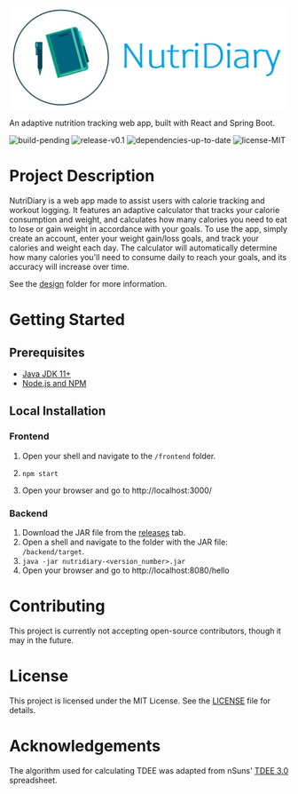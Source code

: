 ![Logo](/frontend/assets/logos/nutridiary.jpg)

An adaptive nutrition tracking web app, built with React and Spring Boot.

![build-pending](https://img.shields.io/badge/build-pending-yellow) ![release-v0.1](https://img.shields.io/badge/release-v0.1-blue) ![dependencies-up-to-date](https://img.shields.io/badge/dependencies-up%20to%20date-green) ![license-MIT](https://img.shields.io/badge/license-MIT-blue)

# Project Description

NutriDiary is a web app made to assist users with calorie tracking and workout logging. It features an adaptive calculator that tracks your calorie consumption and weight, and calculates how many calories you need to eat to lose or gain weight in accordance with your goals. To use the app, simply create an account, enter your weight gain/loss goals, and track your calories and weight each day. The calculator will automatically determine how many calories you'll need to consume daily to reach your goals, and its accuracy will increase over time.  

See the [design](/design) folder for more information.

# Getting Started

## Prerequisites

- [Java JDK 11+](https://www.oracle.com/java/technologies/javase-downloads.html)
- [Node.js and NPM](https://nodejs.org/en/download/)

## Local Installation

### Frontend

1. Open your shell and navigate to the `/frontend` folder.

2. `npm start`
3. Open your browser and go to http://localhost:3000/

### Backend

1. Download the JAR file from the [releases](https://github.com/IChowdhury01/NutriDiary-Adaptive-Nutrition-Tracker/releases) tab.
2. Open a shell and navigate to the folder with the JAR file: `/backend/target`.
3. `java -jar nutridiary-<version_number>.jar`
4. Open your browser and go to http://localhost:8080/hello

# Contributing

This project is currently not accepting open-source contributors, though it may in the future.

# License

This project is licensed under the MIT License. See the [LICENSE](LICENSE) file for details.

# Acknowledgements

The algorithm used for calculating TDEE was adapted from nSuns' [TDEE 3.0](https://drive.google.com/file/d/0B8EbfzFB0mBrMGJ6V2N5QWNfeTg/view) spreadsheet.
